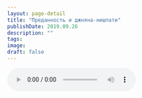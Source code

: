 ```yaml
---
layout: page-detail
title: "Преданность и джняна-нишпати"
publishDate: 2019.09.26
description: ""
tags:
image:
draft: false
---
```


<audio title="2019.09.26 - Преданность и джняна-нишпати.mp3" src="/upload/iblock/df1/df1d0436fb898823203e5f8eff71291f.mp3" controls=""></audio>

  
